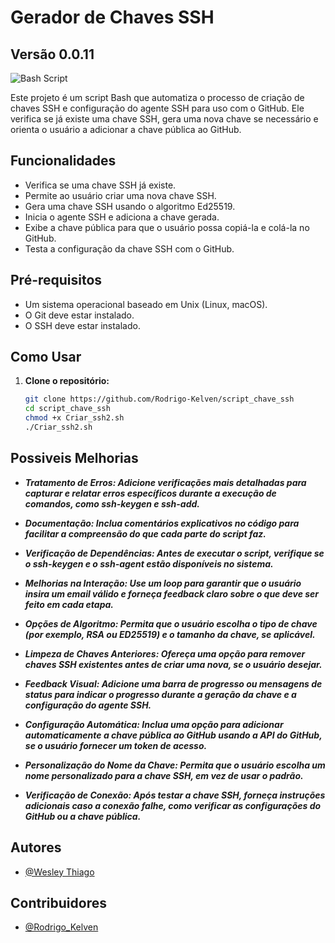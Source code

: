 # Gerador de Chaves SSH

## Versão 0.0.11
![Bash Script](https://img.shields.io/badge/bash_script-%23121011.svg?style=for-the-badge&logo=gnu-bash&logoColor=white) 


Este projeto é um script Bash que automatiza o processo de criação de chaves SSH e configuração do agente SSH para uso com o GitHub. Ele verifica se já existe uma chave SSH, gera uma nova chave se necessário e orienta o usuário a adicionar a chave pública ao GitHub.

## Funcionalidades

- Verifica se uma chave SSH já existe.
- Permite ao usuário criar uma nova chave SSH.
- Gera uma chave SSH usando o algoritmo Ed25519.
- Inicia o agente SSH e adiciona a chave gerada.
- Exibe a chave pública para que o usuário possa copiá-la e colá-la no GitHub.
- Testa a configuração da chave SSH com o GitHub.

## Pré-requisitos

- Um sistema operacional baseado em Unix (Linux, macOS).
- O Git deve estar instalado.
- O SSH deve estar instalado.

## Como Usar

1. **Clone o repositório:**
   ```bash
   git clone https://github.com/Rodrigo-Kelven/script_chave_ssh
   cd script_chave_ssh
   chmod +x Criar_ssh2.sh
   ./Criar_ssh2.sh


## Possiveis Melhorias

- ***Tratamento de Erros: Adicione verificações mais detalhadas para capturar e relatar erros específicos durante a execução de comandos, como ssh-keygen e ssh-add.***

- ***Documentação: Inclua comentários explicativos no código para facilitar a compreensão do que cada parte do script faz.***

- ***Verificação de Dependências: Antes de executar o script, verifique se o ssh-keygen e o ssh-agent estão disponíveis no sistema.***

- ***Melhorias na Interação: Use um loop para garantir que o usuário insira um email válido e forneça feedback claro sobre o que deve ser feito em cada etapa.***

- ***Opções de Algoritmo: Permita que o usuário escolha o tipo de chave (por exemplo, RSA ou ED25519) e o tamanho da chave, se aplicável.***

- ***Limpeza de Chaves Anteriores: Ofereça uma opção para remover chaves SSH existentes antes de criar uma nova, se o usuário desejar.***

- ***Feedback Visual: Adicione uma barra de progresso ou mensagens de status para indicar o progresso durante a geração da chave e a configuração do agente SSH.***

- ***Configuração Automática: Inclua uma opção para adicionar automaticamente a chave pública ao GitHub usando a API do GitHub, se o usuário fornecer um token de acesso.***

- ***Personalização do Nome da Chave: Permita que o usuário escolha um nome personalizado para a chave SSH, em vez de usar o padrão.***

- ***Verificação de Conexão: Após testar a chave SSH, forneça instruções adicionais caso a conexão falhe, como verificar as configurações do GitHub ou a chave pública.***



## Autores
- [@Wesley Thiago](https://github.com/Wesley0071)

## Contribuidores
- [@Rodrigo_Kelven](https://github.com/Rodrigo-Kelven)
